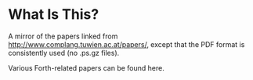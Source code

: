 What Is This?
=============

A mirror of the papers linked from http://www.complang.tuwien.ac.at/papers/, except that the PDF format is consistently used (no .ps.gz files).

Various Forth-related papers can be found here.


